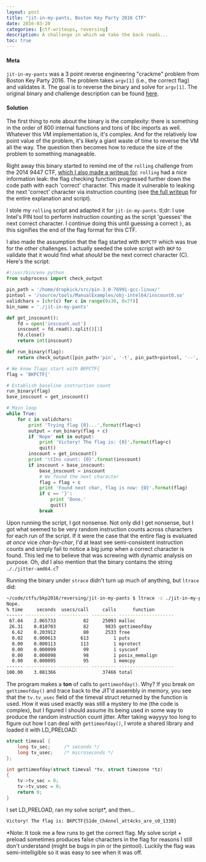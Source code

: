```yaml
---
layout: post
title: "jit-in-my-pants, Boston Key Party 2016 CTF"
date: 2016-03-20
categories: [ctf-writeups, reversing]
description: A challenge in which we take the back roads...
toc: true
---
```

#### Meta
`jit-in-my-pants` was a 3 point reverse engineering "crackme" problem from Boston Key Party 2016. The problem takes `argv[1]` (i.e., the correct flag) and validates it.  The goal is to reverse the binary and solve for `argv[1]`.  The original binary and challenge description can be found [here](https://github.com/ctfs/write-ups-2016/tree/master/boston-key-party-2016/reversing/jit-in-my-pants-3).

#### Solution
The first thing to note about the binary is the complexity: there is something in the order of 800 internal functions and tons of libc imports as well.  Whatever this VM implementation is, it's complex.  And for the relatively low point value of the problem, it's likely a giant waste of time to reverse the VM all the way.  The question then becomes how to reduce the size of the problem to something manageable.

Right away this binary started to remind me of the `rolling` challenge from the 2014 9447 CTF, [which I also made a writeup for](http://blog.pop2ret.net/ctf-writeups/reversing/2014/12/02/rolling.html).  `rolling` had a nice information leak: the flag checking function progressed further down the code path with each 'correct' character.  This made it vulnerable to leaking the next 'correct' character via instruction counting (see [the full writeup](http://blog.pop2ret.net/ctf-writeups/reversing/2014/12/02/rolling.html) for the entire explanation and script).

I stole my `rolling` script and adapted it for `jit-in-my-pants`.  tl;dr: I use Intel's PIN tool to perform instruction counting as the script 'guesses' the next correct character.  I continue doing this until guessing a correct `}`, as this signifies the end of the flag format for this CTF.

I also made the assumption that the flag started with `BKPCTF` which was true for the other challenges.  I actually seeded the solve script with `BKP` to validate that it would find what *should* be the next correct character (C).  Here's the script:

```python
#!/usr/bin/env python
from subprocess import check_output

pin_path = '/home/dropkick/src/pin-3.0-76991-gcc-linux/'
pintool = '/source/tools/ManualExamples/obj-intel64/inscount0.so'
validchars = [chr(c) for c in range(0x30, 0x7f)]
bin_name = './jit-in-my-pants'

def get_inscount():
    fd = open('inscount.out')
    inscount = fd.read().split()[1]
    fd.close()
    return int(inscount)

def run_binary(flag):
    return check_output([pin_path+'pin', '-t', pin_path+pintool, '--', bin_name, flag])

# We know flags start with BKPCTF{
flag = 'BKPCTF{'

# Establish baseline instruction count
run_binary(flag)
base_inscount = get_inscount()

# Main loop
while True:
    for c in validchars:
        print 'Trying flag {0}...'.format(flag+c)
        output = run_binary(flag + c)
        if 'Nope' not in output:
            print 'Victory! The flag is: {0}'.format(flag+c)
            quit()
        inscount = get_inscount()
        print '\tIns count: {0}'.format(inscount)
        if inscount > base_inscount:
            base_inscount = inscount
            # We found the next character
            flag = flag + c
            print 'Found next char, flag is now: {0}'.format(flag)
            if c == '}':
                print 'Done.'
                quit()
            break
```


Upon running the script, I got nonsense.  Not only did I get nonsense, but I got what seemed to be very random instruction counts across characters for each run of the script.  If it were the case that the entire flag is evaluated *at once* vice *char-by-char*, I'd at least see semi-consistent instruction counts and simply fail to notice a big jump when a correct character is found.  This led me to believe that was screwing with dynamic analysis on purpose.  Oh, did I also mention that the binary contains the string `././jitter-amd64.c`?

Running the binary under `strace` didn't turn up much of anything, but `ltrace` did:

```bash
~/code/ctfs/bkp2016/reversing/jit-in-my-pants $ ltrace -c ./jit-in-my-pants asdfasdfasdf
Nope.
% time     seconds  usecs/call     calls      function
------ ----------- ----------- --------- --------------------
 67.04    2.065733          82     25093 malloc
 26.31    0.810703          82      9835 gettimeofday
  6.62    0.203912          80      2533 free
  0.02    0.000613         613         1 puts
  0.00    0.000113         113         1 mprotect
  0.00    0.000099          99         1 sysconf
  0.00    0.000098          98         1 posix_memalign
  0.00    0.000095          95         1 memcpy
------ ----------- ----------- --------- --------------------
100.00    3.081366                 37466 total
```

The program makes a **ton** of calls to `gettimeofday()`.  Why?  If you break on `gettimeofday()` and trace back to the JIT'd assembly in memory, you see that the `tv.tv_usec` field of the timeval struct returned by the function is used.  How it was used exactly was still a mystery to me (the code is complex), but I figured I should assume its being used in some way to produce the random instruction count jitter.  After taking wayyyy too long to figure out how I can deal with `gettimeofday()`, I wrote a shared library and loaded it with LD_PRELOAD:

```c
struct timeval {
    long tv_sec;     /* seconds */
    long tv_usec;    /* microseconds */
};

int gettimeofday(struct timeval *tv, struct timezone *tz)
{
    tv->tv_sec = 0;
    tv->tv_usec = 0;
    return 0;
}
```

I set LD_PRELOAD, ran my solve script*, and then...

```bash
Victory! The flag is: BKPCTF{S1de_Ch4nnel_att4cks_are_s0_1338}
```

*Note: It took me a few runs to get the correct flag.  My solve script + preload sometimes produces false characters in the flag for reasons I still don't understand (might be bugs in pin or the pintool).  Luckily the flag was semi-intelligible so it was easy to see when it was off.
